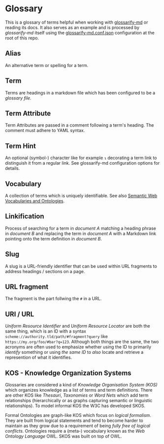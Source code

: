 # Glossary

[glossarify-md]: https://github.com/about-code/glossarify-md

This is a glossary of terms helpful when working with [glossarify-md] or reading its docs. It also serves as an example and is processed by *glossarify-md* itself using the [glossarify-md.conf.json](../glossarify-md.conf.json) configuration at the root of this repo.

## Alias

An alternative term or spelling for a term.

## Term

Terms are headings in a markdown file which has been configured to be a *glossary file*.

## Term Attribute
<!-- aliases: term attributes, term-attribute -->

Term Attributes are passed in a comment following a term's heading. The comment must adhere to YAML syntax.

## Term Hint
<!-- aliases: term hint, term-hint -->

An optional (symbol-) character like for example `↴` decorating a term link to distinguish it from a regular link.
See glossarify-md configuration options for details.

## Vocabulary
<!-- aliases: vocabularies, Formal Ontologies -->
[vocabularies]: https://www.w3.org/standards/semanticweb/ontology

A collection of terms which is uniquely identifiable. See also [Semantic Web Vocabularies and Ontologies][vocabularies].

## Linkification

Process of searching for a term in *document A* matching a heading phrase in
*document B* and replacing the term in *document A* with a Markdown link pointing
onto the term definition in *document B*.

## Slug
<!-- aliases: slug, slugs -->

A slug is a URL-friendly identifier that can be used within URL fragments to address headings / sections on a page.

## URL fragment
<!-- aliases: URL fragments -->

The fragment is the part follwing the `#` in a URL.

## URI / URL
<!-- aliases: URI, URL -->

*Uniform Resource Identifier* and *Uniform Resource Locator* are both the same thing, which is an ID with a syntax `scheme://authority.tld/path/#fragment?query` like `https://my.org/foo/#bar?q=123`. Although both things are the same, the two acronyms are often used to emphasize whether using the ID to primarily *identify* something or using *the same ID* to *also* locate and retrieve a represention of what it identifies.

## KOS - Knowledge Organization Systems
<!-- aliases: KOS, Knowledge Organization System -->

Glossaries are considered a kind of *Knowledge Organisation System (KOS)* which organizes knowledge as a list of terms and term definitions. There are other KOS like *Thesauri*, *Taxonomies* or *Word Nets* which add term relationships (hierarchically or as graphs capturing semantic or linguistic relationships). To model informal KOS the W3C has developed SKOS.

Formal Ontologies are graph-like KOS which focus on *logical formalism*. They are built from logical statements and tend to become harder to maintain as they grow due to a requirement of being *fully free of logical conflicts*. Ontologies require a (meta-) vocabulary known as the *Web Ontology Language* OWL. SKOS was built on top of OWL.

